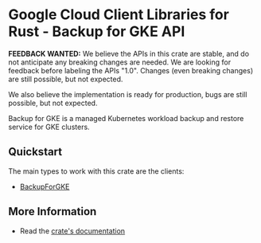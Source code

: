 # Google Cloud Client Libraries for Rust - Backup for GKE API

<!-- Code generated by sidekick. DO NOT EDIT. -->

**FEEDBACK WANTED:** We believe the APIs in this crate are stable, and
do not anticipate any breaking changes are needed. We are looking for
feedback before labeling the APIs "1.0". Changes (even breaking changes)
are still possible, but not expected.

We also believe the implementation is ready for production, bugs are
still possible, but not expected.

Backup for GKE is a managed Kubernetes workload backup and restore
service for GKE clusters.

## Quickstart

The main types to work with this crate are the clients:

- [BackupForGKE]

## More Information

- Read the [crate's documentation](https://docs.rs/google-cloud-gkebackup-v1/latest/google-cloud-gkebackup-v1)

[BackupForGKE]: https://docs.rs/google-cloud-gkebackup-v1/latest/google_cloud_gkebackup_v1/client/struct.BackupForGKE.html

